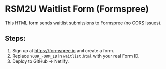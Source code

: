 # RSM2U Waitlist Form (Formspree)

This HTML form sends waitlist submissions to Formspree (no CORS issues). 

## Steps:
1. Sign up at https://formspree.io and create a form.
2. Replace `YOUR_FORM_ID` in `waitlist.html` with your real Form ID.
3. Deploy to GitHub → Netlify.
